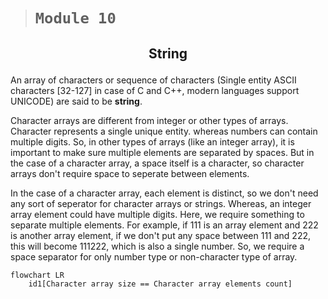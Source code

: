> # ```Module 10```

## <p align="center"><b>String</b></p>

An array of characters or sequence of characters (Single entity ASCII characters [32-127] in case of C and C++, modern languages support UNICODE) are said to be **string**.

Character arrays are different from integer or other types of arrays. Character represents a single unique entity. whereas numbers can contain multiple digits. So, in other types of arrays (like an integer array), it is important to make sure multiple elements are separated by spaces. But in the case of a character array, a space itself is a character, so character arrays don't require space to seperate between elements.

In the case of a character array, each element is distinct, so we don't need any sort of seperator for character arrays or strings. Whereas, an integer array element could have multiple digits. Here, we require something to separate multiple elements. For example, if 111 is an array element and 222 is another array element, if we don't put any space between 111 and 222, this will become 111222, which is also a single number. So, we require a space separator for only number type or non-character type of array.

```mermaid
flowchart LR
    id1[Character array size == Character array elements count]
```

